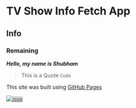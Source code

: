 # TV Show Info Fetch App 
## Info
### Remaining

***Hello, my name is Shubham***
> This is a Quote
`Code`

This site was built using [GitHub Pages](https://pages.github.com/)

![jjjjjjjj](https://images.unsplash.com/photo-1661956602944-249bcd04b63f?ixlib=rb-4.0.3&ixid=MnwxMjA3fDF8MHxwaG90by1wYWdlfHx8fGVufDB8fHx8&auto=format&fit=crop&w=1770&q=80)
